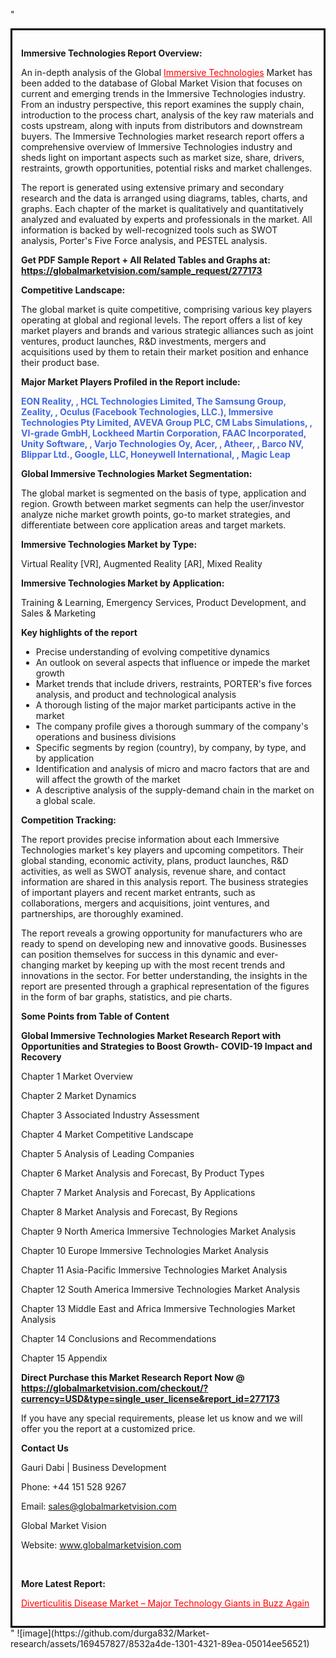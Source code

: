 "<div style='border: 3px solid black; padding: 1em;'>

<strong>Immersive Technologies Report Overview:</strong>

An in-depth analysis of the Global <a style='color: #ff0000;' href='https://globalmarketvision.com/reports/global-immersive-technologies-market/277173'>Immersive Technologies</a> Market has been added to the database of Global Market Vision that focuses on current and emerging trends in the Immersive Technologies industry. From an industry perspective, this report examines the supply chain, introduction to the process chart, analysis of the key raw materials and costs upstream, along with inputs from distributors and downstream buyers. The Immersive Technologies market research report offers a comprehensive overview of Immersive Technologies industry and sheds light on important aspects such as market size, share, drivers, restraints, growth opportunities, potential risks and market challenges.

The report is generated using extensive primary and secondary research and the data is arranged using diagrams, tables, charts, and graphs. Each chapter of the market is qualitatively and quantitatively analyzed and evaluated by experts and professionals in the market. All information is backed by well-recognized tools such as SWOT analysis, Porter's Five Force analysis, and PESTEL analysis.

<strong>Get PDF Sample Report + All Related Tables and Graphs at</strong><strong>:</strong><strong> <a style='color: #ff0000;' href='https://globalmarketvision.com/sample_request/277173?utm_source=linkedinPulse&utm_medium=SN&utm_campaign=SN'><strong>https://globalmarketvision.com/sample_request/277173</strong></a></strong>

<strong>Competitive Landscape:</strong>

The global market is quite competitive, comprising various key players operating at global and regional levels. The report offers a list of key market players and brands and various strategic alliances such as joint ventures, product launches, R&amp;D investments, mergers and acquisitions used by them to retain their market position and enhance their product base.

<strong>Major Market Players Profiled in the Report include:</strong>

<strong style='color: #4169e1;'>EON Reality, , HCL Technologies Limited, The Samsung Group, Zeality, , Oculus (Facebook Technologies, LLC.), Immersive Technologies Pty Limited, AVEVA Group PLC, CM Labs Simulations, , VI-grade GmbH, Lockheed Martin Corporation, FAAC Incorporated, Unity Software, , Varjo Technologies Oy, Acer, , Atheer, , Barco NV, Blippar Ltd., Google, LLC, Honeywell International, , Magic Leap</strong>

<strong>Global Immersive Technologies Market Segmentation:</strong>

The global market is segmented on the basis of type, application and region. Growth between market segments can help the user/investor analyze niche market growth points, go-to market strategies, and differentiate between core application areas and target markets.

<strong>Immersive Technologies Market by Type</strong><strong>:</strong>

Virtual Reality [VR], Augmented Reality [AR], Mixed Reality

<strong>Immersive Technologies Market by</strong><strong> Application:</strong>

Training & Learning, Emergency Services, Product Development, and Sales & Marketing

<strong>Key highlights of the report</strong>
<ul>
  <li>Precise understanding of evolving competitive dynamics</li>
  <li>An outlook on several aspects that influence or impede the market growth</li>
  <li>Market trends that include drivers, restraints, PORTER's five forces analysis, and product and technological analysis</li>
  <li>A thorough listing of the major market participants active in the market</li>
  <li>The company profile gives a thorough summary of the company's operations and business divisions</li>
  <li>Specific segments by region (country), by company, by type, and by application</li>
  <li>Identification and analysis of micro and macro factors that are and will affect the growth of the market</li>
  <li>A descriptive analysis of the supply-demand chain in the market on a global scale.</li>
</ul>
<strong>Competition Tracking:</strong>

The report provides precise information about each Immersive Technologies market's key players and upcoming competitors. Their global standing, economic activity, plans, product launches, R&amp;D activities, as well as SWOT analysis, revenue share, and contact information are shared in this analysis report. The business strategies of important players and recent market entrants, such as collaborations, mergers and acquisitions, joint ventures, and partnerships, are thoroughly examined.

The report reveals a growing opportunity for manufacturers who are ready to spend on developing new and innovative goods. Businesses can position themselves for success in this dynamic and ever-changing market by keeping up with the most recent trends and innovations in the sector. For better understanding, the insights in the report are presented through a graphical representation of the figures in the form of bar graphs, statistics, and pie charts.

<strong>Some Points from Table of Content</strong>

<strong>Global Immersive Technologies Market Research Report with Opportunities and Strategies to Boost Growth- COVID-19 Impact and Recovery</strong>

Chapter 1 Market Overview

Chapter 2 Market Dynamics

Chapter 3 Associated Industry Assessment

Chapter 4 Market Competitive Landscape

Chapter 5 Analysis of Leading Companies

Chapter 6 Market Analysis and Forecast, By Product Types

Chapter 7 Market Analysis and Forecast, By Applications

Chapter 8 Market Analysis and Forecast, By Regions

Chapter 9 North America Immersive Technologies Market Analysis

Chapter 10 Europe Immersive Technologies Market Analysis

Chapter 11 Asia-Pacific Immersive Technologies Market Analysis

Chapter 12 South America Immersive Technologies Market Analysis

Chapter 13 Middle East and Africa Immersive Technologies Market Analysis

Chapter 14 Conclusions and Recommendations

Chapter 15 Appendix

<strong>Direct Purchase this Market Research Report Now @ <a style='color: #ff0000;' href='https://globalmarketvision.com/checkout/?currency=USD&type=single_user_license&report_id=277173?utm_source=linkedinPulse&utm_medium=SN&utm_campaign=SN'><strong>https://globalmarketvision.com/checkout/?currency=USD&type=single_user_license&report_id=277173</strong></a></strong>

If you have any special requirements, please let us know and we will offer you the report at a customized price.
<p id='ember58' class='ember-view reader-content-blocks__paragraph'><strong>Contact Us</strong></p>
<p id='ember59' class='ember-view reader-content-blocks__paragraph'>Gauri Dabi | Business Development</p>
<p id='ember60' class='ember-view reader-content-blocks__paragraph'>Phone: +44 151 528 9267</p>
Email: <a href='mailto:sales@globalmarketvision.com'>sales@globalmarketvision.com</a>

Global Market Vision

Website: <a href='http://www.globalmarketvision.com/'>www.globalmarketvision.com</a>

&nbsp;

<strong>More Latest Report:</strong>

<a style='color: #ff0000;' href='https://medium.com/@apurvashinde1994/diverticulitis-disease-market-major-technology-giants-in-buzz-again-f5bd66a873c6'>Diverticulitis Disease Market – Major Technology Giants in Buzz Again</a>

</div>"
![image](https://github.com/durga832/Market-research/assets/169457827/8532a4de-1301-4321-89ea-05014ee56521)
